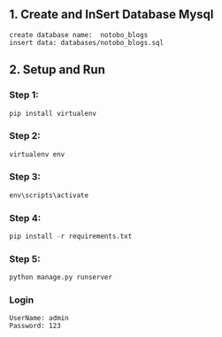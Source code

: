 ## 1. Create and InSert Database Mysql
```
create database name:  notobo_blogs
insert data: databases/notobo_blogs.sql
```
## 2. Setup and Run
### Step 1:
```python
pip install virtualenv
```
### Step 2:
```python
virtualenv env
```
### Step 3:
```python
env\scripts\activate
```
### Step 4:
```python
pip install -r requirements.txt
```
### Step 5:
```python
python manage.py runserver
```
### Login
```
UserName: admin
Password: 123
```